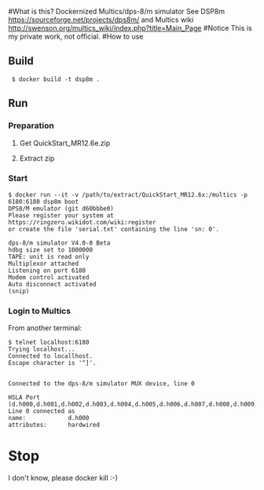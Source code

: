 #What is this?
Dockernized Multics/dps-8/m simulator
See DSP8m https://sourceforge.net/projects/dps8m/
and Multics wiki http://swenson.org/multics_wiki/index.php?title=Main_Page
#Notice
This is my private work, not official.
#How to use
## Build
`` $ docker build -t dsp8m .``

## Run
### Preparation

1. Get QuickStart_MR12.6e.zip

2. Extract zip

### Start
```
$ docker run --it -v /path/to/extract/QuickStart_MR12.6x:/multics -p 6180:6180 dsp8m boot
DPS8/M emulator (git d60bbbe0)
Please register your system at https://ringzero.wikidot.com/wiki:register
or create the file 'serial.txt' containing the line 'sn: 0'.

dps-8/m simulator V4.0-0 Beta
hdbg size set to 1000000
TAPE: unit is read only
Multiplexor attached
Listening on port 6180
Modem control activated
Auto disconnect activated
(snip)
```

### Login to Multics
From another terminal:

```
$ telnet localhost:6180
Trying localhost...
Connected to locallhost.
Escape character is '^]'.


Connected to the dps-8/m simulator MUX device, line 0

HSLA Port (d.h000,d.h001,d.h002,d.h003,d.h004,d.h005,d.h006,d.h007,d.h008,d.h009,d.h010,d.h011,d.h012,d.h013,d.h014,d.h015,d.h016,d.h017,d.h018,d.h019,d.h020,d.h021,d.h022,d.h023,d.h024,d.h025,d.h026,d.h027,d.h028,d.h029,d.h030,d.h031)?
Line 0 connected as
name:            d.h000
attributes:      hardwired
```
# Stop
I don't know, please docker kill :-)

